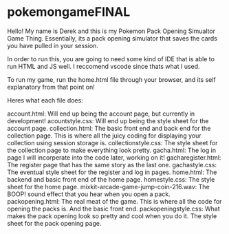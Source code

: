 # pokemongameFINAL
Hello! My name is Derek and this is my Pokemon Pack Opening Simualtor Game Thing. Essentially, its a pack opening simulator that saves the cards you have pulled in your session.

In order to run this, you are going to need some kind of IDE that is able to run HTML and JS well. I reccomend vscode since thats what I used. 

To run my game, run the home.html file through your browser, and its self explanatory from that point on!

Heres what each file does:

account.html: Will end up being the account page, but currently in development! 
acountstyle.css: Will end up being the style sheet for the account page.
collection.html: The basic front end and back end for the collection page. This is where all the juicy coding for displaying your collection using session storage is. 
collectionstyle.css: The style sheet for the collection page to make everything look pretty.
gacha.html: The log in page I will incorperate into the code later, working on it!
gacharegister.html: The register page that has the same story as the last one. 
gachastyle.css: The eventual style sheet for the register and log in pages.
home.html: The backend and basic front end of the home page. 
homestyle.css: The style sheet for the home page.
mixkit-arcade-game-jump-coin-216.wav: The BOOP! sound effect that you hear when you open a pack. 
packopening.html: The real meat of the game. This is where all the code for opening the packs is. And the basic front end. 
packopeningstyle.css: What makes the pack opening look so pretty and cool when you do it. The style sheet for the pack opening page. 
